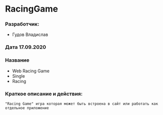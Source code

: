 # RacingGame
### Разработчик:
- Гудов Владислав
### Дата 17.09.2020
### Название 
- Web Racing Game
- Single
- Racing
  
### Краткое описание и действия:
` "Racing Game" игра которая может быть встроена в сайт
или работать как отдельное приложение `
